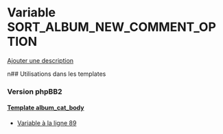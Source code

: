 # Variable SORT_ALBUM_NEW_COMMENT_OPTION
[Ajouter une description](https://fa-tvars.appspot.com/SORT_ALBUM_NEW_COMMENT_OPTION)

n## Utilisations dans les templates

### Version phpBB2

#### [Template album_cat_body](subsilver/album_cat_body.md)
* [Variable à la ligne 89](../subsilver/album_cat_body.tpl#L89)